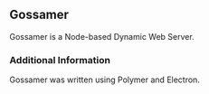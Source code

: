 ## Gossamer

Gossamer is a Node-based Dynamic Web Server.

### Additional Information

Gossamer was written using Polymer and Electron.
